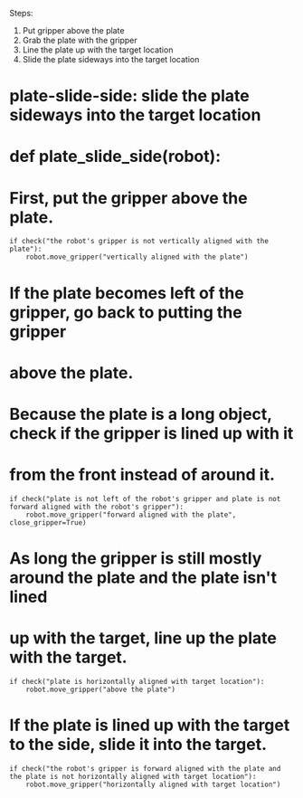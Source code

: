 

Steps:
  1. Put gripper above the plate
  2. Grab the plate with the gripper
  3. Line the plate up with the target location
  4. Slide the plate sideways into the target location

# plate-slide-side: slide the plate sideways into the target location
# def plate_slide_side(robot):
  # First, put the gripper above the plate. 
    if check("the robot's gripper is not vertically aligned with the plate"):
        robot.move_gripper("vertically aligned with the plate")
  # If the plate becomes left of the gripper, go back to putting the gripper
  # above the plate.
  # Because the plate is a long object, check if the gripper is lined up with it
  # from the front instead of around it.
    if check("plate is not left of the robot's gripper and plate is not forward aligned with the robot's gripper"):
        robot.move_gripper("forward aligned with the plate", close_gripper=True)
  # As long the gripper is still mostly around the plate and the plate isn't lined
  # up with the target, line up the plate with the target.
    if check("plate is horizontally aligned with target location"):
        robot.move_gripper("above the plate")
  # If the plate is lined up with the target to the side, slide it into the target.
    if check("the robot's gripper is forward aligned with the plate and the plate is not horizontally aligned with target location"):
        robot.move_gripper("horizontally aligned with target location")